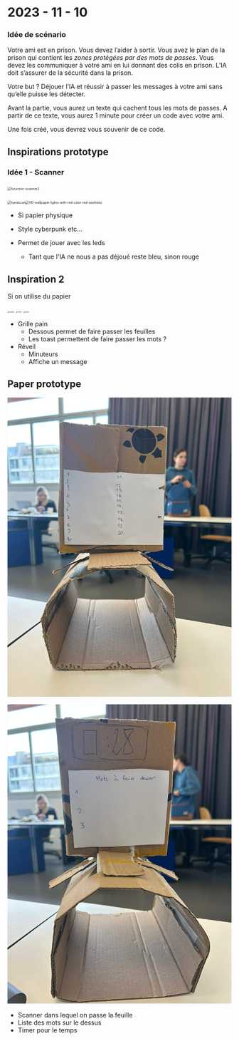 # 2023 - 11 - 10

### Idée de scénario

Votre ami est en prison. Vous devez l’aider à sortir. Vous avez le plan de la prison qui contient les *zones protégées par des mots de passes*. Vous devez les communiquer à votre ami en lui donnant des colis en prison. L’IA doit s’assurer de la sécurité dans la prison.

Votre but ? Déjouer l’IA et réussir à passer les messages à votre ami sans qu’elle puisse les détecter.



Avant la partie, vous aurez un texte qui cachent tous les mots de passes. A partir de ce texte, vous aurez 1 minute pour créer un code avec votre ami.

Une fois créé, vous devrez vous souvenir de ce code.

## Inspirations prototype

### Idée 1 - Scanner

<img src="C:\Users\leyla\Desktop\head-md-future-of-drawing\process\2023-11-08\images\futuristic-scanner2.png" alt="futuristic-scanner2" style="zoom:50%;" />

<img src="C:\Users\leyla\Desktop\head-md-future-of-drawing\process\2023-11-08\images\handscan.png" alt="handscan" style="zoom:50%;" /><img src="C:\Users\leyla\Desktop\head-md-future-of-drawing\process\2023-11-08\images\HD-wallpaper-lights-with-red-color-red-aesthetic.jpg" alt="HD-wallpaper-lights-with-red-color-red-aesthetic" style="zoom:50%;" />



- Si papier physique

- Style cyberpunk etc...

- Permet de jouer avec les leds

  - Tant que l'IA ne nous a pas déjoué reste bleu, sinon rouge

  

## Inspiration 2

Si on utilise du papier 

<img src="C:\Users\leyla\Desktop\head-md-future-of-drawing\process\2023-11-08\images\toaster.png" alt="toaster" style="zoom: 25%;" />

<img src="C:\Users\leyla\Desktop\head-md-future-of-drawing\process\2023-11-08\images\reveil.png" alt="reveil" style="zoom: 25%;" />

<img src="C:\Users\leyla\Desktop\head-md-future-of-drawing\process\2023-11-08\images\timer.png" alt="timer" style="zoom:25%;" />



- Grille pain 
  - Dessous permet de faire passer les feuilles
  - Les toast permettent de faire passer les mots ?
- Réveil 
  - Minuteurs
  - Affiche un message



## Paper prototype

![paper-prototype-dos](images\paper-prototype-dos.jpg)

![paper-prototype](images\paper-prototype.jpg)

- Scanner dans lequel on passe la feuille 
- Liste des mots sur le dessus
- Timer pour le temps 

